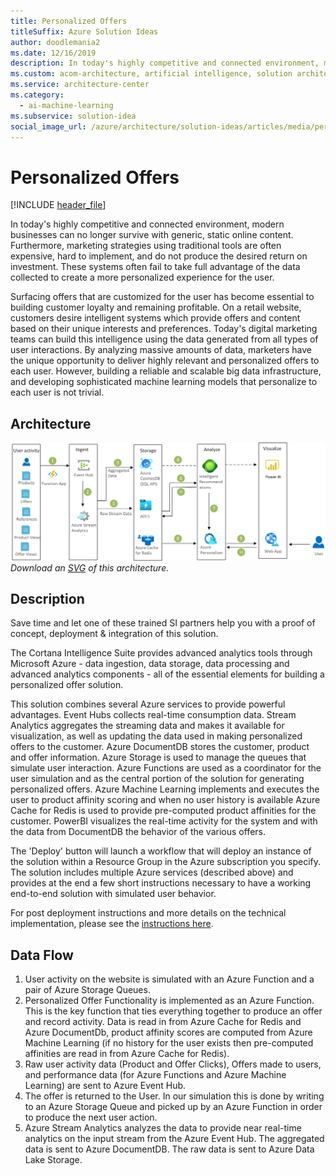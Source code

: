 ```yaml
---
title: Personalized Offers
titleSuffix: Azure Solution Ideas
author: doodlemania2
ms.date: 12/16/2019
description: In today's highly competitive and connected environment, modern businesses can no longer survive with generic, static online content. Furthermore, marketing strategies using traditional tools are often expensive, hard to implement, and do not produce the desired return on investment. These systems often fail to take full advantage of the data collected to create a more personalized experience for the user.
ms.custom: acom-architecture, artificial intelligence, solution architectures, Azure, ai gallery, interactive-diagram, 'https://azure.microsoft.com/solutions/architecture/personalized-offers/'
ms.service: architecture-center
ms.category:
  - ai-machine-learning
ms.subservice: solution-idea
social_image_url: /azure/architecture/solution-ideas/articles/media/personalized-offers.png
---
```


# Personalized Offers

[!INCLUDE [header_file](../../../includes/sol-idea-header.md)]

In today's highly competitive and connected environment, modern businesses can no longer survive with generic, static online content. Furthermore, marketing strategies using traditional tools are often expensive, hard to implement, and do not produce the desired return on investment. These systems often fail to take full advantage of the data collected to create a more personalized experience for the user.

Surfacing offers that are customized for the user has become essential to building customer loyalty and remaining profitable. On a retail website, customers desire intelligent systems which provide offers and content based on their unique interests and preferences. Today's digital marketing teams can build this intelligence using the data generated from all types of user interactions. By analyzing massive amounts of data, marketers have the unique opportunity to deliver highly relevant and personalized offers to each user. However, building a reliable and scalable big data infrastructure, and developing sophisticated machine learning models that personalize to each user is not trivial.

## Architecture

![Architecture diagram](../media/personalized-offers.png)
*Download an [SVG](../media/personalized-offers.svg) of this architecture.*

## Description

Save time and let one of these trained SI partners help you with a proof of concept, deployment & integration of this solution.

The Cortana Intelligence Suite provides advanced analytics tools through Microsoft Azure - data ingestion, data storage, data processing and advanced analytics components - all of the essential elements for building a personalized offer solution.

This solution combines several Azure services to provide powerful advantages. Event Hubs collects real-time consumption data. Stream Analytics aggregates the streaming data and makes it available for visualization, as well as updating the data used in making personalized offers to the customer. Azure DocumentDB stores the customer, product and offer information. Azure Storage is used to manage the queues that simulate user interaction. Azure Functions are used as a coordinator for the user simulation and as the central portion of the solution for generating personalized offers. Azure Machine Learning implements and executes the user to product affinity scoring and when no user history is available Azure Cache for Redis is used to provide pre-computed product affinities for the customer. PowerBI visualizes the real-time activity for the system and with the data from DocumentDB the behavior of the various offers.

The 'Deploy' button will launch a workflow that will deploy an instance of the solution within a Resource Group in the Azure subscription you specify. The solution includes multiple Azure services (described above) and provides at the end a few short instructions necessary to have a working end-to-end solution with simulated user behavior.

For post deployment instructions and more details on the technical implementation, please see the [instructions here](https://github.com/Azure/cortana-intelligence-personalized-offers/blob/master/Automated%20Deployment%20Guide/Post%20Deployment%20Instructions.md).

## Data Flow

1. User activity on the website is simulated with an Azure Function and a pair of Azure Storage Queues.
1. Personalized Offer Functionality is implemented as an Azure Function. This is the key function that ties everything together to produce an offer and record activity. Data is read in from Azure Cache for Redis and Azure DocumentDb, product affinity scores are computed from Azure Machine Learning (if no history for the user exists then pre-computed affinities are read in from Azure Cache for Redis).
1. Raw user activity data (Product and Offer Clicks), Offers made to users, and performance data (for Azure Functions and Azure Machine Learning) are sent to Azure Event Hub.
1. The offer is returned to the User. In our simulation this is done by writing to an Azure Storage Queue and picked up by an Azure Function in order to produce the next user action.
1. Azure Stream Analytics analyzes the data to provide near real-time analytics on the input stream from the Azure Event Hub. The aggregated data is sent to Azure DocumentDB. The raw data is sent to Azure Data Lake Storage.
